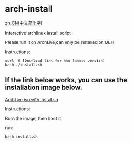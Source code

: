 # arch-install
[zh_CN(中文简化字)](https://github.com/LGY07/arch-install/blob/main/README_zh.md)

Interactive archlinux install script

Please run it on ArchLive,can only be installed on UEFI

Instructions:
```
curl -O [Download link for the latest version]
bash ./install.sh
```

## If the link below works, you can use the installation image below.

[ArchLive iso with install.sh]()

Instructions:

Burn the image, then boot it

run:

```
bash install.sh
```